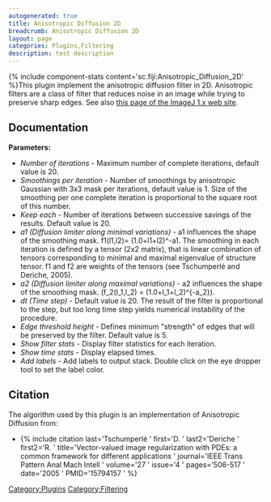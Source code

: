 ```yaml
---
autogenerated: true
title: Anisotropic Diffusion 2D
breadcrumb: Anisotropic Diffusion 2D
layout: page
categories: Plugins,Filtering
description: test description
---
```


{% include component-stats content='sc.fiji:Anisotropic\_Diffusion\_2D' %}This plugin implement the anisotropic diffusion filter in 2D. Anisotropic filters are a class of filter that reduces noise in an image while trying to preserve sharp edges. See also [this page of the ImageJ 1.x web site](https://imagej.net/plugins/anisotropic-diffusion-2d.html).

## Documentation

**Parameters:**

  - *Number of iterations* - Maximum number of complete iterations, default value is 20.
  - *Smoothings per iteration* - Number of smoothings by anisotropic Gaussian with 3x3 mask per iterations, default value is 1. Size of the smoothing per one complete iteration is proportional to the square root of this number.
  - *Keep each* - Number of iterations between successive savings of the results. Default value is 20.
  - *a1 (Diffusion limiter along minimal variations)* - a1 influences the shape of the smoothing mask. f1(l1,l2)= (1.0+l1+l2)^-a1. The smoothing in each iteration is defined by a tensor (2x2 matrix), that is linear combination of tensors corresponding to minimal and maximal eigenvalue of structure tensor. f1 and f2 are weights of the tensors (see Tschumperlé and Deriche, 2005).
  - *a2 (Diffusion limiter along maximal variations)* - a2 influences the shape of the smoothing mask. \(f_2(l_1,l_2) = (1.0+l_1+l_2)^{-a_2}\).
  - *dt (Time step)* - Default value is 20. The result of the filter is proportional to the step, but too long time step yields numerical instability of the procedure.
  - *Edge threshold height* - Defines minimum "strength" of edges that will be preserved by the filter. Default value is 5.
  - *Show filter stats* - Display filter statistics for each iteration.
  - *Show time stats* - Display elapsed times.
  - *Add labels* - Add labels to output stack. Double click on the eye dropper tool to set the label color.

## Citation

The algorithm used by this plugin is an implementation of Anisotropic Diffusion from:

  - {% include citation last='Tschumperlé ' first='D. ' last2='Deriche ' first2='R. ' title='Vector-valued image regularization with PDEs: a common framework for different applications ' journal='IEEE Trans Pattern Anal Mach Intell ' volume='27 ' issue='4 ' pages='506-517 ' date='2005 ' PMID='15794157 ' %}

[Category:Plugins](Category_Plugins "wikilink") [Category:Filtering](Category_Filtering "wikilink")
